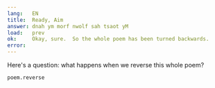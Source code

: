 ```yaml
---
lang:   EN
title:  Ready, Aim
answer: dnah ym morf nwolf sah tsaot yM
load:   prev
ok:     Okay, sure.  So the whole poem has been turned backwards.
error:  
---
```


Here's a question: what happens when we reverse this whole poem? 

    poem.reverse
